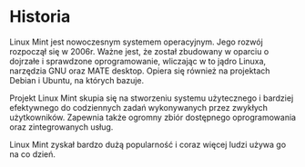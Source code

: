 # Historia
Linux Mint jest nowoczesnym systemem operacyjnym. Jego rozwój rozpoczął się w 2006r. Ważne jest, że został zbudowany w oparciu o dojrzałe i sprawdzone oprogramowanie, wliczając w to jądro Linuxa, narzędzia GNU oraz MATE desktop. Opiera się również na projektach Debian i Ubuntu, na których bazuje.

Projekt Linux Mint skupia się na stworzeniu systemu użytecznego i bardziej efektywnego do codziennych zadań wykonywanych przez zwykłych użytkowników. Zapewnia także ogromny zbiór dostępnego oprogramowania oraz zintegrowanych usług.

Linux Mint zyskał bardzo dużą  popularność i coraz więcej ludzi używa go na co dzień.

